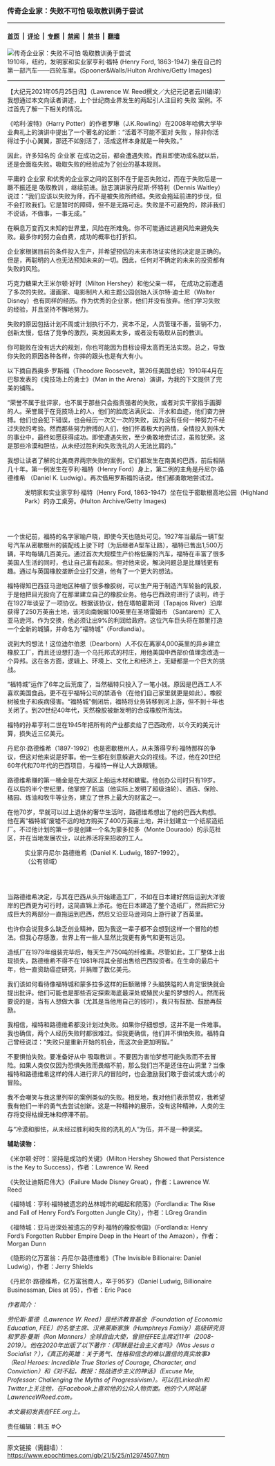 ### 传奇企业家：失败不可怕 吸取教训勇于尝试

---

#### [首页](../../../..?n12974507) &nbsp;|&nbsp; [评论](../../../../../epoch-comment?n12974507) &nbsp;|&nbsp; [专题](../../../../../epoch-special?n12974507) &nbsp;|&nbsp; [禁闻](../../../../../epoch-news?n12974507) &nbsp;|&nbsp; [禁书](../../../../../books?n12974507) &nbsp;|&nbsp; [翻墙](https://github.com/gfw-breaker/nogfw/blob/master/README.md?n12974507)


<div><img alt="传奇企业家：失败不可怕 吸取教训勇于尝试" class="attachment-djy_600_400 size-djy_600_400 wp-post-image" src="https://i.epochtimes.com/assets/uploads/2021/05/id12974513-ford-700x420-600x400.jpg"/>
<div class="caption">
 1910年，纽约，发明家和实业家亨利‧福特 (Henry Ford, 1863-1947) 坐在自己的第一部汽车——四轮车里。(Spooner&amp;Walls/Hulton Archive/Getty Images)
</div></div><hr/><div class="post_content" id="artbody" itemprop="articleBody">
 <!-- article content begin -->
 <p>
  【大纪元2021年05月25日讯】（Lawrence W. Reed撰文／大纪元记者云川编译）我想通过本文向读者讲述，上个世纪商业界发生的两起引人注目的
  <ok href="https://www.epochtimes.com/gb/tag/%E5%A4%B1%E8%B4%A5.html">
   失败
  </ok>
  案例。不过首先了解一下相关的情况。
 </p>
 <p>
  《哈利‧波特》（Harry Potter）的作者罗琳（J.K.Rowling）在2008年哈佛大学毕业典礼上的演讲中提出了一个著名的论断：“活着不可能不面对
  <ok href="https://www.epochtimes.com/gb/tag/%E5%A4%B1%E8%B4%A5.html">
   失败
  </ok>
  ，除非你活得过于小心翼翼，那还不如别活了，活成这样本身就是一种失败。”
 </p>
 <p>
  因此，许多知名的
  <ok href="https://www.epochtimes.com/gb/tag/%E4%BC%81%E4%B8%9A%E5%AE%B6.html">
   企业家
  </ok>
  在成功之前，都会遭遇失败。而且即使功成名就以后，还是会面临失败。吸取失败的经验成为了创业的基本规则。
 </p>
 <p>
  平庸的
  <ok href="https://www.epochtimes.com/gb/tag/%E4%BC%81%E4%B8%9A%E5%AE%B6.html">
   企业家
  </ok>
  和优秀的企业家之间的区别不在于是否失败过，而在于失败后是一蹶不振还是
  <ok href="https://www.epochtimes.com/gb/tag/%E5%90%B8%E5%8F%96%E6%95%99%E8%AE%AD.html">
   吸取教训
  </ok>
  ，继续前进。励志演讲家丹尼斯‧怀特利（Dennis Waitley）说过：“我们应该以失败为师，而不是被失败所终结。失败会拖延前进的步伐，但不会打败我们。它是暂时的障碍，但不是无路可走。失败是不可避免的，除非我们不说话，不做事，一事无成。”
 </p>
 <p>
  在瞬息万变而又未知的世界里，风险在所难免。你不可能通过逃避风险来避免失败。最多你的努力会白费，成功的概率也打折扣。
 </p>
 <p>
  企业家根据目前的条件投入生产，并希望预估的未来市场证实他的决定是正确的。但是，再聪明的人也无法预知未来的一切。因此，任何对不确定的未来的投资都有失败的风险。
 </p>
 <p>
  巧克力糖果大王米尔顿‧好时（Milton Hershey）和他父亲一样， 在成功之前遭遇了多次的失败。漫画家、电影制片人和主题公园创始人沃尔特‧迪士尼（Walter Disney）也有同样的经历。作为优秀的企业家，他们并没有放弃。他们学习失败的经验，并且坚持不懈地努力。
 </p>
 <p>
  失败的原因包括计划不周或计划执行不力，资本不足，人员管理不善，营销不力，创新太慢，低估了竞争的激烈，突发因素太多，或者没有吸取从前的教训。
 </p>
 <p>
  你可能败在没有远大的规划，你也可能因为目标设得太高而无法实现。总之，导致你失败的原因各种各样，你摔的跟头也是有大有小。
 </p>
 <p>
  以下摘自西奥多‧罗斯福（Theodore Roosevelt，第26任美国总统）1910年4月在巴黎发表的《竞技场上的勇士》（Man in the Arena）演讲，为我的下文提供了完美的铺陈。
 </p>
 <p>
  “荣誉不属于批评家，也不属于那些只会指责强者的失败，或者对实干家指手画脚的人。荣誉属于在竞技场上的人，他们的脸庞沾满灰尘、汗水和血迹，他们奋力拚搏。他们也会犯下错误，也会经历一次又一次的失败，因为没有任何一种努力不经过失败的考验。然而那些努力拚搏的人们，他们怀着极大的热情，全情投入到伟大的事业中，最终如愿获得成功。即使遭遇失败，至少勇敢地尝试过，虽败犹荣。这是那些冷漠和胆怯，从未经过胜利和失败洗礼的人无法比肩的。”
 </p>
 <p>
  我想让读者了解的北美商界两宗失败的案例，它们都发生在南美的巴西，前后相隔几十年。第一例发生在亨利‧福特（Henry Ford）身上，第二例的主角是丹尼尔‧路德维希 （Daniel K. Ludwig）。再次借用罗斯福的话说，他们都勇敢地尝试过。
 </p>
 <figure aria-describedby="caption-attachment-12974522" class="wp-caption aligncenter" id="attachment_12974522" style="width: 603px">
  <ok href=" https://i.epochtimes.com/assets/uploads/2021/05/id12974522-henry-ford-600x456-450x342.jpg" rel="noreferrer noopener" target="_blank">
   <img alt="" class="wp-image-12974522" src="https://i.epochtimes.com/assets/uploads/2021/05/id12974522-henry-ford-600x456-450x342.jpg"/>
  </ok>
  <br/><figcaption class="wp-caption-text" id="caption-attachment-12974522">
   发明家和实业家亨利‧福特（Henry Ford, 1863-1947）坐在位于密歇根高地公园（Highland Park）的办工桌旁。(Hulton Archive/Getty Images)
  </figcaption><br/>
 </figure><br/>
 <p>
  一个世纪前，福特的名字家喻户晓，即使今天也随处可见。1927年当最后一辆T型号汽车从密歇根州的装配线上驶下时（为后继者A型车让路），福特已售出1,500万辆，平均每辆几百美元。通过首次大规模生产价格低廉的汽车，福特在丰富了很多美国人生活的同时，也让自己富有起来。但对他来说，解决问题总是比赚钱更有趣。通过与英国橡胶垄断企业打交道，他有了一个更大的想法。
 </p>
 <p>
  福特得知巴西亚马逊地区种植了很多橡胶树，可以生产用于制造汽车轮胎的乳胶，于是他把目光投向了在那里建立自己的橡胶业务。他与巴西政府进行了谈判，终于在1927年谈妥了一项协议。根据该协议，他在塔帕霍斯河（Tapajos River）沿岸获得了250万英亩土地，该河向南蜿蜒100英里在圣塔雷姆市 （Santarem）汇入亚马逊河。作为交换，他必须让出9%的利润给政府。这位汽车巨头将在那里打造一个全新的城镇，并命名为“福特城”（Fordlandia）。
 </p>
 <p>
  说到大的想法！这位迪尔伯恩（Dearborn）人不仅在离家4,000英里的异乡建立橡胶工厂，而且还设想打造一个乌托邦式的村庄，用他美国中西部价值理念改造一个异邦。这在各方面，逻辑上、环境上、文化上和经济上，无疑都是一个巨大的挑战。
 </p>
 <p>
  “福特城”运作了6年之后荒废了，当然福特只投入了一笔小钱。原因是巴西工人不喜欢美国食品，更不在乎福特公司的禁酒令（在他们自己家里就更是如此）。橡胶树被虫子和疾病侵害。“福特城”倒闭后，福特将业务转移到河上游，但不到十年也关闭了。到20世纪40年代，天然橡胶被新发明的合成橡胶所淘汰。
 </p>
 <p>
  福特的孙辈亨利二世在1945年把所有的产业都卖给了巴西政府，以今天的美元计算，损失近三亿美元。
 </p>
 <p>
  丹尼尔‧路德维希（1897-1992）也是密歇根州人，从未落得亨利‧福特那样的争议，但这对他来说是好事。他一生都在刻意躲避大众的视线。不过，他在20世纪60年代和70年代的巴西项目，与福特一样让人大跌眼镜。
 </p>
 <p>
  路德维希赚的第一桶金是在大湖区上船运木材和糖蜜。他创办公司时只有19岁。在以后的半个世纪里，他掌控了航运（他实际上发明了超级油轮）、酒店、保险、橘园、炼油和牧牛等业务，建立了世界上最大的财富之一。
 </p>
 <p>
  在他70岁，早就可以过上退休的奢华生活时，路德维希想出了他的巴西大构想。他在离“福特城”废墟不远的地方购买了400万英亩土地，并计划建立一个纸浆造纸厂。不过他计划的第一步是创建一个名为蒙多拉多（Monte Dourado）的示范社区，并在当地发展农业，以此养活将来招收的工人。
 </p>
 <figure aria-describedby="caption-attachment-12974525" class="wp-caption aligncenter" id="attachment_12974525" style="width: 373px">
  <ok href=" https://i.epochtimes.com/assets/uploads/2021/05/id12974525-Daniel_K._Ludwig.jpg" rel="noreferrer noopener" target="_blank">
   <img alt="" class="wp-image-12974525" src="https://i.epochtimes.com/assets/uploads/2021/05/id12974525-Daniel_K._Ludwig.jpg"/>
  </ok>
  <br/><figcaption class="wp-caption-text" id="caption-attachment-12974525">
   实业家丹尼尔‧路德维希（Daniel K. Ludwig, 1897-1992）。（公有领域）
  </figcaption><br/>
 </figure><br/>
 <p>
  当路德维希决定，与其在巴西从头开始建造工厂，不如在日本建好然后运到大洋彼岸的巴西更为可行时，这简直锦上添花。他在日本建造了整个造纸厂，然后把它分成巨大的两部分一直拖运到巴西，然后又沿亚马逊河向上游行驶了百英里。
 </p>
 <p>
  也许你会说我多么缺乏创业精神，因为我这一辈子都不会想到这样一个冒险的想法。但我心存感激，世界上有一些人显然比我更有勇气和更有远见。
 </p>
 <p>
  造纸厂在1979年组装完毕后，每天生产750吨的纤维素。尽管如此，工厂整体上出现损失，路德维希不得不在1981年将其全部出售给巴西投资者。在生命的最后十年，他一直资助癌症研究，并捐赠了数亿美元。
 </p>
 <p>
  我们该如何看待像福特城和蒙多拉多这样的巨额赌博？头脑狭隘的人肯定很快就会提出批评。他们可能也是那些否定探索海底最深处或殖民火星的梦想的人。然而我要说的是，当有人想做大事（尤其是当他用自己的钱时），我只有鼓励、鼓励再鼓励。
 </p>
 <p>
  我相信，福特和路德维希都没计划过失败。如果你仔细想想，这并不是一件难事。我也确信，两个人经历失败时都很难过。但我更确信，他们并不惧怕失败。福特自己曾经说过：“失败只是重新开始的机会，而这次会更加明智。”
 </p>
 <p>
  不要惧怕失败。要准备好从中
  <ok href="https://www.epochtimes.com/gb/tag/%E5%90%B8%E5%8F%96%E6%95%99%E8%AE%AD.html">
   吸取教训
  </ok>
  。不要因为害怕梦想可能失败而不去冒险。如果人类仅仅因为恐惧失败而畏缩不前，那么我们岂不是还住在山洞里？当像福特和路德维希这样的伟人进行非凡的冒险时，也会激励我们敢于尝试或大或小的冒险。
 </p>
 <p>
  我不会嘲笑与我这里列举的案例类似的失败。相反地，我对他们表示赞叹，我希望我有他们一半的勇气去尝试创新。这是一种精神的展示，没有这种精神，人类的生存将变得枯燥无味和停滞不前。
 </p>
 <p>
  与“冷漠和胆怯，从未经过胜利和失败的洗礼的人”为伍，并不是一种褒奖。
 </p>
 <p>
  <strong>
   辅助读物：
  </strong>
 </p>
 <p>
  《米尔顿‧好时：坚持是成功的关键》（Milton Hershey Showed that Persistence is the Key to Success），作者：Lawrence W. Reed
 </p>
 <p>
  《失败让迪斯尼伟大》（Failure Made Disney Great），作者：Lawrence W. Reed
 </p>
 <p>
  《福特城：亨利‧福特被遗忘的丛林城市的崛起和陨落》（Fordlandia: The Rise and Fall of Henry Ford’s Forgotten Jungle City），作者：LGreg Grandin
 </p>
 <p>
  《福特城：亚马逊深处被遗忘的亨利‧福特的橡胶帝国》（Fordlandia: Henry Ford’s Forgotten Rubber Empire Deep in the Heart of the Amazon），作者：Morgan Dunn
 </p>
 <p>
  《隐形的亿万富翁：丹尼尔‧路德维希》（The Invisible Billionaire: Daniel Ludwig），作者：Jerry Shields
 </p>
 <p>
  《丹尼尔‧路德维希，亿万富翁商人，卒于95岁》（Daniel Ludwig, Billionaire Businessman, Dies at 95），作者：Eric Pace
 </p>
 <p>
  <em>
   作者简介：
  </em>
 </p>
 <p>
  <em>
   劳伦斯‧里德（Lawrence W. Reed）是经济教育基金（Foundation of Economic Education, FEE）的名誉主席、汉弗莱斯家族（Humphreys Family）高级研究员和罗恩‧曼斯（Ron Manners）全球自由大使，曾担任FEE主席近11年（2008-2019）。他在2020年出版了以下著作：《耶稣是社会主义者吗》（Was Jesus a Socialist？），《真正的英雄：关于勇气、性格和信念的难以置信的真实故事》（Real Heroes: Incredible True Stories of Courage, Character, and Conviction）和《对不起，教授：挑战进步主义的神话》（Excuse Me, Professor: Challenging the Myths of Progressivism）。可以在LinkedIn和Twitter上关注他，在Facebook上喜欢他的公众人物页面。他的个人网站是LawrenceWReed.com。
  </em>
 </p>
 <p>
  <em>
   本文最初发表在FEE.org上。
  </em>
 </p>
 <p>
  责任编辑：韩玉 #◇
 </p>
 <!-- article content end -->
 <div id="below_article_ad">
 </div>
</div>


---

原文链接（需翻墙）：https://www.epochtimes.com/gb/21/5/25/n12974507.htm